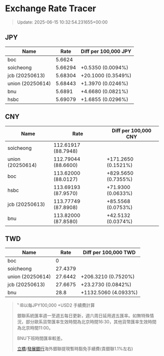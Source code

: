 # Exchange Rate Tracer

> Update: 2025-06-15 10:32:54.231655+00:00

## JPY

| Name             |    Rate | Diff per 100,000 JPY   |
|------------------|---------|------------------------|
| boc              | 5.6624  |                        |
| soicheong        | 5.66294 | +0.5350 (0.0094%)      |
| jcb (20250613)   | 5.68304 | +20.1000 (0.3549%)     |
| union (20250614) | 5.68443 | +1.3970 (0.0246%)      |
| bnu              | 5.6891  | +4.6680 (0.0821%)      |
| hsbc             | 5.69079 | +1.6855 (0.0296%)      |

## CNY

| Name             | Rate                | Diff per 100,000 CNY   |
|------------------|---------------------|------------------------|
| soicheong        | 112.61917	(88.7948) |                        |
| union (20250614) | 112.79044	(88.6600) | +171.2650 (0.1521%)    |
| boc              | 113.62000	(88.0127) | +829.5650 (0.7355%)    |
| hsbc             | 113.69193	(87.9570) | +71.9300 (0.0633%)     |
| jcb (20250613)   | 113.77749	(87.8908) | +85.5568 (0.0753%)     |
| bnu              | 113.82000	(87.8580) | +42.5132 (0.0374%)     |

## TWD

| Name             |    Rate | Diff per 100,000 TWD   |
|------------------|---------|------------------------|
| boc              |  0      |                        |
| soicheong        | 27.4379 |                        |
| union (20250614) | 27.6442 | +206.3210 (0.7520%)    |
| jcb (20250613)   | 27.6675 | +23.2730 (0.0842%)     |
| bnu              | 28.8    | +1132.5060 (4.0933%)   |


> ¹ IB以每JPY100,000 +USD2 手續費計算
>
> 銀聯系統匯率週一至週五每日更新，週六周日延用週五匯率。如無特殊情況，部分歐系貨幣匯率生效時間為北京時間16:30，其他貨幣匯率生效時間為北京時間11:00。
>
> BNU下班時間匯率較差。
>
> [立橋](https://www.wlbank.com.mo/uploads/ueditor/file/20181211/1544536513900230.pdf)/[發展銀行](https://www.mdb.com.mo/Service_Charges_20230728.pdf)海外銀聯提現暫時豁免手續費(貴銀聯1.1%左右)

